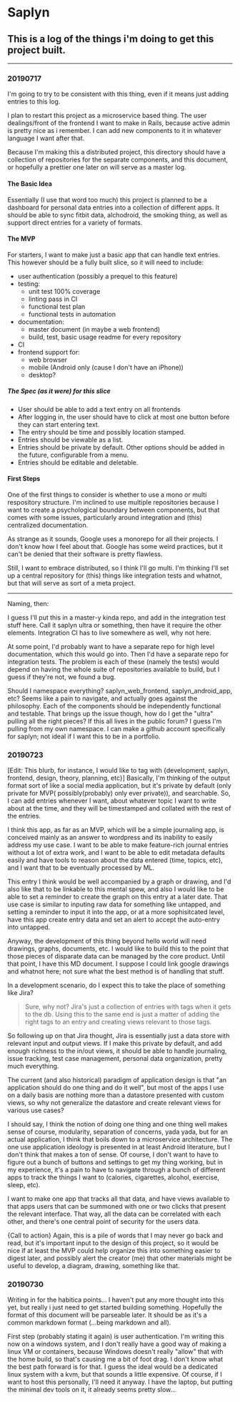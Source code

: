 # Saplyn
## This is a log of the things i'm doing to get this project built.
---

### 20190717
I'm going to try to be consistent with this thing, even if it means just 
adding entries to this log.  

I plan to restart this project as a microservice based thing.  The user 
dealings/front of the frontend I want to make in Rails, because active 
admin is pretty nice as i remember.  I can add new components to it in 
whatever language I want after that.

Because I'm making this a distributed project, this directory should 
have a collection of repositories for the separate components, and this 
document, or hopefully a prettier one later on will serve as a master log.

#### The Basic Idea
Essentially (I use that word too much) this project is planned to be a 
dashboard for personal data entries into a collection of different apps.
It should be able to sync fitbit data, alchodroid, the smoking thing, as
well as support direct entries for a variety of formats.

#### The MVP
For starters, I want to make just a basic app that can handle text entries.
This however should be a fully built slice, so it will need to include:
* user authentication (possibly a prequel to this feature)
* testing:
    * unit test 100% coverage
    * linting pass in CI
    * functional test plan
    * functional tests in automation
* documentation:
    * master document (in maybe a web frontend)
    * build, test, basic usage readme for every repository
* CI
* frontend support for:
    * web browser
    * mobile (Android only (cause I don't have an iPhone))
    * desktop?

##### The Spec (as it were) for this slice
* User should be able to add a text entry on all frontends 
* After logging in, the user should have to click at most one button 
before they can start entering text.
* The entry should be time and possibly location stamped.
* Entries should be viewable as a list.
* Entries should be private by default. Other options should be added
in the future, configurable from a menu.
* Entries should be editable and deletable.

#### First Steps
One of the first things to consider is whether to use a 
mono or multi respository structure. I'm inclined to use multiple repositories
because I want to create a psychological boundary between components, but that 
comes with some issues, particularly around integration and (this) centralized
documentation. 

As strange as it sounds, Google uses a monorepo for all their 
projects. I don't know how I feel about that. Google has some weird practices,
but it can't be denied that their software is pretty flawless. 

Still, I want to embrace distributed, so I think I'll go multi. I'm thinking 
I'll set up a central repository for (this) things like integration tests and 
whatnot, but that will serve as sort of a meta project.

---

Naming, then:

I guess I'll put this in a master-y kinda repo, and add in the integration test 
stuff here. Call it saplyn ultra or something, then have it require the other 
elements. Integration CI has to live somewhere as well, why not here. 

At some point, I'd probably want to have a separate repo for high level 
documentation, which this would go into. Then I'd have a separate repo for 
integration tests. The problem is each of these (namely the tests) would depend 
on having the whole suite of repositories available to build, but I guess if 
they're not, we found a bug.

Should I namespace everything? saplyn_web_frontend, saplyn_android_app, etc? 
Seems like a pain to navigate, and actually goes against the philosophy. Each
of the components should be independently functional and testable. That brings 
up the issue though, how do I get the "ultra" pulling all the right pieces? If 
this all lives in the public forum? I guess I'm pulling from my own namespace.
I can make a github account specifically for saplyn; not ideal if I want this 
to be in a portfolio.

### 20190723
[Edit: This blurb, for instance, I would like to tag with 
{development, saplyn, frontend, design, theory, planning, etc}]
Basically, I'm thinking of the output format sort of like a social media 
application, but it's private by default (only private for MVP(
possibly(probably) only ever private)), and searchable. So, I can add 
entries whenever I want, about whatever topic I want to write about at 
the time, and they will be timestamped and collated with the rest of 
the entries. 

I think this app, as far as an MVP, which will be a simple journaling app,
is conceived mainly as an answer to wordpress and its inability to easily
address my use case. I want to be able to make feature-rich journal entries
without a lot of extra work, and I want to be able to edit metadata defaults
easily and have tools to reason about the data entered (time, topics, etc), 
and I want that to be eventually processed by ML.

This entry I think would be well accompanied by a graph or drawing, and I'd 
also like that to be linkable to this mental spew, and also I would like to 
be able to set a reminder to create the graph on this entry at a later date.
That use case is similar to inputing raw data for something like untapped, and
setting a reminder to input it into the app, or at a more sophisitcated level,
have this app create entry data and set an alert to accept the auto-entry into
untapped.

Anyway, the development of this thing beyond hello world will need drawings, 
graphs, documents, etc. I would like to build this to the point that those 
pieces of disparate data can be managed by the core product. Until that point,
I have this MD document. I suppose I could link google drawings and whatnot 
here; not sure what the best method is of handling that stuff.

In a development scenario, do I expect this to take the place of something 
like Jira?
> Sure, why not? Jira's just a collection of entries with tags when it 
> gets to the db. Using this to the same end is just a matter of adding the right
> tags to an entry and creating views relevant to those tags.

So following up on that Jira thought, Jira is essentially just a data store with 
relevant input and output views. If I make this private by default, and add
enough richness to the in/out views, it should be able to handle journaling, 
issue tracking, test case management, personal data organization, pretty much 
everything.

The current (and also historical) paradigm of application design is that
"an application should do one thing and do it well", but most of the apps I 
use on a daily basis are nothing more than a datastore presented with custom 
views, so why not generalize the datastore and create relevant views for 
various use cases? 

I should say, I think the notion of doing one thing and one thing well makes
sense of course, modularity, separation of concerns, yada yada, but for an
actual application, I think that boils down to a microservice architecture.
The one use application ideology is presented in at least Android literature,
but I don't think that makes a ton of sense. Of course, I don't want to have to
figure out a bunch of buttons and settings to get my thing working, but in
my experience, it's a pain to have to navigate through a bunch of different 
apps to track the things I want to (calories, cigarettes, alcohol, exercise, 
sleep, etc). 

I want to make one app that tracks all that data, and have views 
available to that apps users that can be summoned with one or two clicks that
present the relevant interface. That way, all the data can be correlated with
each other, and there's one central point of security for the users data.

{Call to action}
Again, this is a pile of words that I may never go back and read, but it's
important input to the design of this project, so it would be nice if at
least the MVP could help organize this into something easier to digest later,
and possibly alert the creator (me) that other materials might be useful 
to develop, a diagram, drawing, something like that.

### 20190730
Writing in for the habitica points... I haven't put any more thought into this 
yet, but really i just need to get started building something. Hopefully the 
format of this document will be parseable later. It should be as it's a common
markdown format (...being markdown and all). 

First step (probably stating it again) is user authentication. I'm writing this
now on a windows system, and I don't really have a good way of making a linux VM
or containers, because Windows doesn't really "allow" that with the home build, 
so that's causing me a bit of foot drag. I don't know what the best path forward 
is for that. I guess the ideal would be a dedicated linux system with a kvm, but
that sounds a little expensive. Of course, if I want to host this personally, 
I'll need it anyway. I have the laptop, but putting the minimal dev tools on it,
it already seems pretty slow...